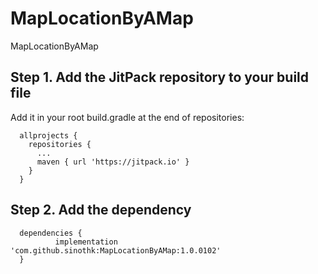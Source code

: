 # MapLocationByAMap
MapLocationByAMap

## Step 1. Add the JitPack repository to your build file
  Add it in your root build.gradle at the end of repositories:
  
      allprojects {
        repositories {
          ...
          maven { url 'https://jitpack.io' }
        }
      }
  
## Step 2. Add the dependency

      dependencies {
              implementation 'com.github.sinothk:MapLocationByAMap:1.0.0102'
      }

